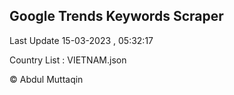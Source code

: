 

## Google Trends Keywords Scraper 
 
Last Update 15-03-2023 , 05:32:17

Country List :
VIETNAM.json



© Abdul Muttaqin 
